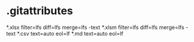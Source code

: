 # .gitattributes

*.xlsx filter=lfs diff=lfs merge=lfs -text
*.xlsm filter=lfs diff=lfs merge=lfs -text
*.csv  text=auto eol=lf
*.md   text=auto eol=lf
